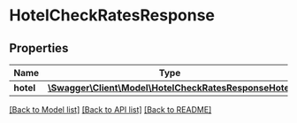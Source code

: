 # HotelCheckRatesResponse

## Properties
Name | Type | Description | Notes
------------ | ------------- | ------------- | -------------
**hotel** | [**\Swagger\Client\Model\HotelCheckRatesResponseHotel**](HotelCheckRatesResponseHotel.md) |  | [optional] 

[[Back to Model list]](../../README.md#documentation-for-models) [[Back to API list]](../../README.md#documentation-for-api-endpoints) [[Back to README]](../../README.md)

